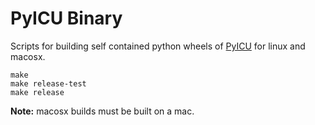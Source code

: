 # PyICU Binary

Scripts for building self contained python wheels of
[PyICU](https://github.com/ovalhub/pyicu) for linux and macosx.

    make
    make release-test
    make release

**Note:** macosx builds must be built on a mac.
